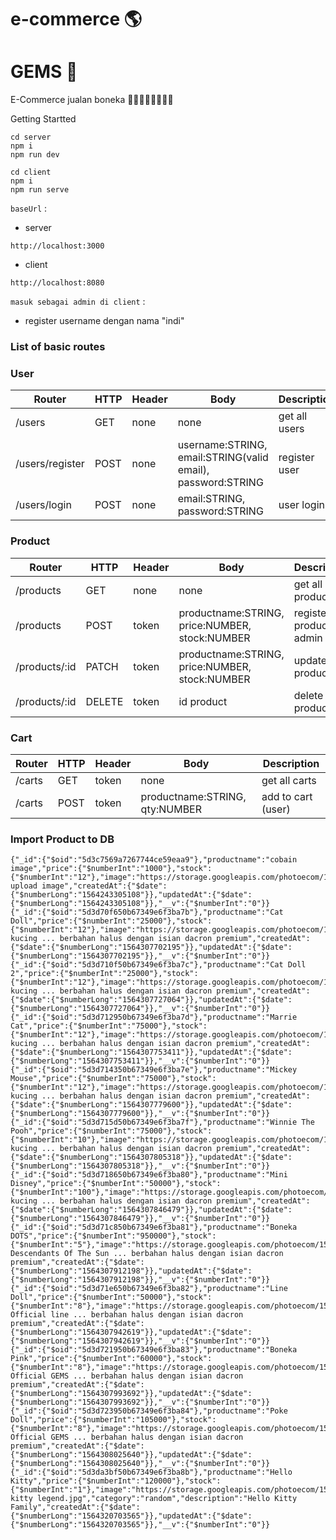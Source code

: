 # e-commerce 🌎
# GEMS 💎
E-Commerce jualan boneka 🐼🦊🦁🐯🐨🐳🐙🦋

Getting Startted

```
cd server 
npm i
npm run dev
```

```
cd client
npm i
npm run serve
```

`baseUrl` :
- server
```
http://localhost:3000
```

- client
```
http://localhost:8080
```

`masuk sebagai admin di client` :
- register username dengan nama "indi"


### List of basic routes


### User

| Router | HTTP | Header | Body | Description |
| ------ | ---- | ------ | ---- | ----------- |
| /users | GET | none | none | get all users |
| /users/register | POST | none | username:STRING, email:STRING(valid email), password:STRING | register user |
| /users/login | POST | none | email:STRING, password:STRING | user login |

### Product

| Router | HTTP | Header | Body | Description |
| ------ | ---- | ------ | ---- | ----------- |
| /products | GET | none | none | get all product |
| /products | POST | token | productname:STRING, price:NUMBER, stock:NUMBER | register product by admin|
| /products/:id | PATCH | token | productname:STRING, price:NUMBER, stock:NUMBER | update product |
| /products/:id | DELETE | token | id product | delete product

### Cart

| Router | HTTP | Header | Body | Description |
| ------ | ---- | ------ | ---- | ----------- |
| /carts | GET | token | none | get all carts |
| /carts | POST | token | productname:STRING, qty:NUMBER | add to cart (user)|


### Import Product to DB
```
{"_id":{"$oid":"5d3c7569a7267744ce59eaa9"},"productname":"cobain image","price":{"$numberInt":"1000"},"stock":{"$numberInt":"12"},"image":"https://storage.googleapis.com/photoecom/156424329375535.png","category":"food","description":"cobain upload image","createdAt":{"$date":{"$numberLong":"1564243305108"}},"updatedAt":{"$date":{"$numberLong":"1564243305108"}},"__v":{"$numberInt":"0"}}
{"_id":{"$oid":"5d3d70f650b67349e6f3ba7b"},"productname":"Cat Doll","price":{"$numberInt":"25000"},"stock":{"$numberInt":"12"},"image":"https://storage.googleapis.com/photoecom/1564307701071kucingputih.jpg","category":"cat","description":"Boneka kucing ... berbahan halus dengan isian dacron premium","createdAt":{"$date":{"$numberLong":"1564307702195"}},"updatedAt":{"$date":{"$numberLong":"1564307702195"}},"__v":{"$numberInt":"0"}}
{"_id":{"$oid":"5d3d710f50b67349e6f3ba7c"},"productname":"Cat Doll 2","price":{"$numberInt":"25000"},"stock":{"$numberInt":"12"},"image":"https://storage.googleapis.com/photoecom/1564307726178kucingbesar.jpg","category":"cat","description":"Boneka kucing ... berbahan halus dengan isian dacron premium","createdAt":{"$date":{"$numberLong":"1564307727064"}},"updatedAt":{"$date":{"$numberLong":"1564307727064"}},"__v":{"$numberInt":"0"}}
{"_id":{"$oid":"5d3d712950b67349e6f3ba7d"},"productname":"Marrie Cat","price":{"$numberInt":"75000"},"stock":{"$numberInt":"12"},"image":"https://storage.googleapis.com/photoecom/1564307752629marriecat.jpg","category":"cat","description":"Boneka kucing ... berbahan halus dengan isian dacron premium","createdAt":{"$date":{"$numberLong":"1564307753411"}},"updatedAt":{"$date":{"$numberLong":"1564307753411"}},"__v":{"$numberInt":"0"}}
{"_id":{"$oid":"5d3d714350b67349e6f3ba7e"},"productname":"Mickey Mouse","price":{"$numberInt":"75000"},"stock":{"$numberInt":"12"},"image":"https://storage.googleapis.com/photoecom/1564307778764mickey.jpeg","category":"disney","description":"Boneka kucing ... berbahan halus dengan isian dacron premium","createdAt":{"$date":{"$numberLong":"1564307779600"}},"updatedAt":{"$date":{"$numberLong":"1564307779600"}},"__v":{"$numberInt":"0"}}
{"_id":{"$oid":"5d3d715d50b67349e6f3ba7f"},"productname":"Winnie The Pooh","price":{"$numberInt":"75000"},"stock":{"$numberInt":"10"},"image":"https://storage.googleapis.com/photoecom/1564307804349winniedisney.jpg","category":"disney","description":"Boneka kucing ... berbahan halus dengan isian dacron premium","createdAt":{"$date":{"$numberLong":"1564307805318"}},"updatedAt":{"$date":{"$numberLong":"1564307805318"}},"__v":{"$numberInt":"0"}}
{"_id":{"$oid":"5d3d718650b67349e6f3ba80"},"productname":"Mini Disney","price":{"$numberInt":"50000"},"stock":{"$numberInt":"100"},"image":"https://storage.googleapis.com/photoecom/1564307845564minidisney.jpg","category":"disney","description":"Boneka kucing ... berbahan halus dengan isian dacron premium","createdAt":{"$date":{"$numberLong":"1564307846479"}},"updatedAt":{"$date":{"$numberLong":"1564307846479"}},"__v":{"$numberInt":"0"}}
{"_id":{"$oid":"5d3d71c850b67349e6f3ba81"},"productname":"Boneka DOTS","price":{"$numberInt":"950000"},"stock":{"$numberInt":"5"},"image":"https://storage.googleapis.com/photoecom/1564307911368bonekadots.jpg","category":"line","description":"Boneka Descendants Of The Sun ... berbahan halus dengan isian dacron premium","createdAt":{"$date":{"$numberLong":"1564307912198"}},"updatedAt":{"$date":{"$numberLong":"1564307912198"}},"__v":{"$numberInt":"0"}}
{"_id":{"$oid":"5d3d71e650b67349e6f3ba82"},"productname":"Line Doll","price":{"$numberInt":"50000"},"stock":{"$numberInt":"8"},"image":"https://storage.googleapis.com/photoecom/1564307941770line.jpg","category":"line","description":"Boneka Official line ... berbahan halus dengan isian dacron premium","createdAt":{"$date":{"$numberLong":"1564307942619"}},"updatedAt":{"$date":{"$numberLong":"1564307942619"}},"__v":{"$numberInt":"0"}}
{"_id":{"$oid":"5d3d721950b67349e6f3ba83"},"productname":"Boneka Pink","price":{"$numberInt":"60000"},"stock":{"$numberInt":"8"},"image":"https://storage.googleapis.com/photoecom/1564307992887pink.jpg","category":"random","description":"Boneka Official GEMS ... berbahan halus dengan isian dacron premium","createdAt":{"$date":{"$numberLong":"1564307993692"}},"updatedAt":{"$date":{"$numberLong":"1564307993692"}},"__v":{"$numberInt":"0"}}
{"_id":{"$oid":"5d3d723950b67349e6f3ba84"},"productname":"Poke Doll","price":{"$numberInt":"105000"},"stock":{"$numberInt":"8"},"image":"https://storage.googleapis.com/photoecom/1564308024831pokemon.jpg","category":"pokemon","description":"Boneka Official GEMS ... berbahan halus dengan isian dacron premium","createdAt":{"$date":{"$numberLong":"1564308025640"}},"updatedAt":{"$date":{"$numberLong":"1564308025640"}},"__v":{"$numberInt":"0"}}
{"_id":{"$oid":"5d3da3bf50b67349e6f3ba8b"},"productname":"Hello Kitty","price":{"$numberInt":"120000"},"stock":{"$numberInt":"1"},"image":"https://storage.googleapis.com/photoecom/1564320692867hello kitty legend.jpg","category":"random","description":"Hello Kitty Family","createdAt":{"$date":{"$numberLong":"1564320703565"}},"updatedAt":{"$date":{"$numberLong":"1564320703565"}},"__v":{"$numberInt":"0"}}

```